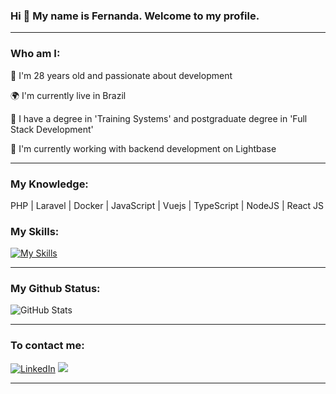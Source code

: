 ### Hi 👋 My name is Fernanda. Welcome to my profile.

<hr>

### Who am I:

👤 I'm 28 years old and passionate about development

🌍  I'm currently live in Brazil

📖 I have a degree in 'Training Systems' and postgraduate degree in 'Full Stack Development'


🚀  I'm currently working with backend development on Lightbase

<hr>
  
### My Knowledge:

PHP | Laravel | Docker | JavaScript | Vuejs | TypeScript | NodeJS | React JS

### My Skills:

[![My Skills](https://skills.thijs.gg/icons?i=php,laravel,docker,git,js,jquery,mysql,react,ts,vue,html&theme=light)](https://skills.thijs.gg)

<hr>

### My Github Status:

![GitHub Stats](https://github-readme-stats.vercel.app/api?username=feehm27&show_icons=true)


<hr>

### To contact me:

<p align="left">
  <a href="#" title="LinkedIn">
  <img src="https://img.shields.io/badge/-Linkedin-0e76a8?style=flat-square&logo=Linkedin&logoColor=white&link=www.linkedin.com/in/feehm27" alt="LinkedIn"/></a>

  <a href="#" title="Instagram">
  <img src="https://img.shields.io/badge/-Instagram-DF0174?style=flat-square&labelColor=DF0174&logo=instagram&logoColor=white&link=https://www.instagram.com/feehm27/ alt="Instagram"/></a>
</p>

<hr>
